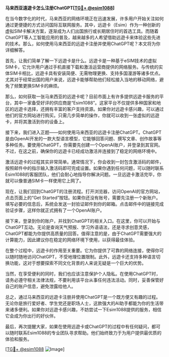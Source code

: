 **马来西亚遠遊卡怎么注册ChatGPT[[TG💪+ @esim1088](https://t.me/s/esim1088)]**

在当今数字化的时代，马来西亚的网络环境正在迅速发展，许多用户开始关注如何通过更便捷的方式访问国际互联网服务。其中，远遊卡（Esim）作为一种创新的虚拟SIM卡解决方案，逐渐成为人们出国旅行或长期居住时的首选工具。而随着ChatGPT等人工智能应用的普及，越来越多的人希望借助远遊卡来体验这些先进的技术。那么，如何使用马来西亚的远遊卡注册并使用ChatGPT呢？本文将为你详细解答。

首先，让我们简单了解一下远遊卡是什么。远遊卡是一种基于eSIM技术的虚拟SIM卡，它允许用户通过手机直接下载和激活运营商提供的网络服务。与传统的实体SIM卡相比，远遊卡具有安装简便、无需物理更换、支持多国漫游等诸多优点。尤其对于经常出国的用户来说，远遊卡能够帮助他们轻松接入当地的移动网络，避免了频繁更换SIM卡的麻烦。

那么，如何获取一张马来西亚的远遊卡呢？目前市面上有许多提供远遊卡服务的平台，其中一家备受好评的供应商是“Esim1088”。这家平台不仅提供多种国家和地区的远遊卡选择，还拥有丰富的客户支持资源。如果你对远遊卡感兴趣，可以通过他们的官方网站进行购买。只需几步简单的操作，你就可以收到一张虚拟的远遊卡，并将其激活到你的设备上。

接下来，我们进入正题——如何使用马来西亚的远遊卡注册ChatGPT。ChatGPT是由OpenAI开发的一款大型语言模型，它能够回答问题、撰写文章、创作故事等多种任务。要使用ChatGPT，你需要先创建一个OpenAI账户，并登录到其官网。不过，在这之前，确保你的远遊卡已经成功激活并连接到了稳定的网络环境中。

激活远遊卡的过程其实非常简单。通常情况下，你会收到一封包含激活码的邮件，按照邮件中的指示输入激活码即可完成设置。如果你遇到任何问题，可以随时联系Esim1088的客服团队，他们会耐心地指导你解决问题。一旦远遊卡激活完毕，你就可以像普通SIM卡一样使用它上网了。

现在，让我们回到ChatGPT的注册流程。打开浏览器，访问OpenAI的官方网站，点击页面上的“Get Started”按钮。如果你还没有账号，需要先注册一个新账户。填写必要的信息后，系统会发送一封验证邮件到你的邮箱。点击邮件中的链接完成验证步骤，这样你就正式拥有了一个OpenAI账户。

接下来，登录到你的账户，并找到ChatGPT的相关入口。在这里，你可以开始与ChatGPT互动。无论是查询天气预报、学习外语语法，还是寻求创意灵感，ChatGPT都能为你提供高质量的回答。值得注意的是，由于ChatGPT需要强大的计算能力，因此建议你在稳定的网络环境下使用，以获得最佳体验。

在整个过程中，远遊卡的作用至关重要。它为你提供了可靠的网络连接，使得你可以随时随地访问ChatGPT，不受地理位置限制。此外，远遊卡还支持多种语言切换功能，这对于想要探索不同文化背景的人来说无疑是一个巨大的优势。

当然，在享受便利的同时，我们也应该注意保护个人隐私。在使用ChatGPT时，请务必遵守相关法律法规，不要利用该平台从事任何违法活动。同时，妥善保管好自己的账户信息，避免泄露给他人。

总之，通过马来西亚的远遊卡注册并使用ChatGPT是一个既方便又有趣的过程。无论你是旅行爱好者、学生党还是职场人士，这款强大的AI助手都能为你的生活带来诸多便利。如果你对远遊卡感兴趣，不妨尝试一下Esim1088提供的服务，相信它会成为你出行的好伙伴。

最后，再次提醒大家，如果在使用远遊卡或ChatGPT的过程中有任何疑问，都可以随时联系Esim1088的专业团队寻求帮助。他们始终致力于为用户提供最优质的体验和服务。

[[TG💪+ @esim1088](https://t.me/s/esim1088) ![Image](https://i.postimg.cc/4NQfJmqS/Snipaste-2025-05-13-00-14-12.png)]